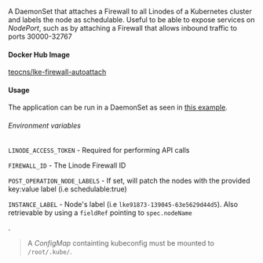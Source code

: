 A DaemonSet that attaches a Firewall to all Linodes of a Kubernetes cluster and labels the node as schedulable.
Useful to be able to expose services on _NodePort_, such as by attaching a Firewall that allows inbound traffic to ports 30000-32767


####  Docker Hub Image

[teocns/lke-firewall-autoattach](https://hub.docker.com/repository/docker/teocns/lke-firewall-autoattach/general)


####  Usage

The application can be run in a DaemonSet as seen in [this example](https://github.com/teocns/lke-firewall-autoattach/blob/main/examples/daemonset.tf).

###### Environment variables

`LINODE_ACCESS_TOKEN` - Required for performing API calls

`FIREWALL_ID` - The Linode Firewall ID

`POST_OPERATION_NODE_LABELS` - If set, will patch the nodes with the provided key:value label (i.e schedulable:true)

`INSTANCE_LABEL` - Node's label (i.e `lke91873-139045-63e5629d44d5`). Also retrievable by using a `fieldRef` pointing to `spec.nodeName`


.

> A _ConfigMap_ containting kubeconfig must be mounted to `/root/.kube/`.




